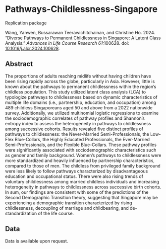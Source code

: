 # Pathways-Childlessness-Singapore

Replication package

Wang, Yanwen, Bussarawan Teerawichitchainan, and Christine Ho. 2024. “Diverse Pathways to Permanent Childlessness in Singapore: A Latent Class Analysis.” _Advances in Life Course Research 61_:100628. doi: [10.1016/j.alcr.2024.100628](https://www.sciencedirect.com/science/article/abs/pii/S156949092400039X).

## Abstract

The proportions of adults reaching midlife without having children have been rising rapidly across the globe, particularly in Asia. However, little is known about the pathways to permanent childlessness within the region’s childless population. This study utilized latent class analysis (LCA) to typologize pathways to childlessness based on dynamic characteristics of multiple life domains (i.e., partnership, education, and occupation) among 489 childless Singaporeans aged 50 and above from a 2022 nationwide survey. Additionally, we utilized multinomial logistic regressions to examine the sociodemographic correlates of pathway profiles and Shannon’s entropy index to assess the heterogeneity in pathways to childlessness among successive cohorts. Results revealed five distinct profiles of pathways to childlessness: the Never-Married Semi-Professionals, the Low-Flex Blue-Collars, the Highly Educated Professionals, the Ever-Married Semi-Professionals, and the Flexible Blue-Collars. These pathway profiles were significantly associated with sociodemographic characteristics such as gender and family background. Women’s pathways to childlessness were more standardized and heavily influenced by partnership characteristics, compared to those of men. The childless from privileged family background were less likely to follow pathways characterized by disadvantageous education and occupational status. There were also rising trends of voluntary childlessness among married childless individuals and increasing heterogeneity in pathways to childlessness across successive birth cohorts. In sum, our findings are consistent with some of the predictions of the Second Demographic Transition theory, suggesting that Singapore may be experiencing a demographic transition characterized by rising childlessness, decoupling of marriage and childbearing, and de-standardization of the life course.

## Data

Data is available upon request.
